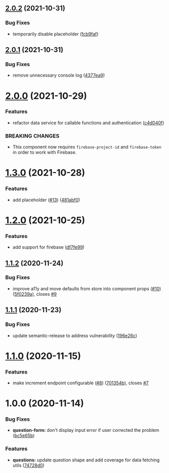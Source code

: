 ## [2.0.2](https://github.com/bniedermeyer/q-and-a/compare/v2.0.1...v2.0.2) (2021-10-31)


### Bug Fixes

* temporarily disable placeholder ([fcb9faf](https://github.com/bniedermeyer/q-and-a/commit/fcb9faf0445d31966ac3e0c79db8ffa8d29b3fce))

## [2.0.1](https://github.com/bniedermeyer/q-and-a/compare/v2.0.0...v2.0.1) (2021-10-31)


### Bug Fixes

* remove unnecessary console log ([4377ea9](https://github.com/bniedermeyer/q-and-a/commit/4377ea9a8c5871acf6fd7f55672c206a71c912dc))

# [2.0.0](https://github.com/bniedermeyer/q-and-a/compare/v1.3.0...v2.0.0) (2021-10-29)


### Features

* refactor data service for callable functions and authentication  ([c4d040f](https://github.com/bniedermeyer/q-and-a/commit/c4d040f8851de54234a4887b46e50867a91d0a35))


### BREAKING CHANGES

* This component now requires `firebase-project-id` and `firebase-token` in order to
work with Firebase.

# [1.3.0](https://github.com/bniedermeyer/q-and-a/compare/v1.2.0...v1.3.0) (2021-10-28)


### Features

* add placeholder ([#13](https://github.com/bniedermeyer/q-and-a/issues/13)) ([481abf0](https://github.com/bniedermeyer/q-and-a/commit/481abf083248479374295fe974968d4b9e343470))

# [1.2.0](https://github.com/bniedermeyer/q-and-a/compare/v1.1.2...v1.2.0) (2021-10-25)


### Features

* add support for firebase ([df7fe99](https://github.com/bniedermeyer/q-and-a/commit/df7fe99dd80b9ce8bc2c29f5edb483331d172e76))

## [1.1.2](https://github.com/bniedermeyer/q-and-a/compare/v1.1.1...v1.1.2) (2020-11-24)


### Bug Fixes

* improve a11y and move defaults from store into component props ([#10](https://github.com/bniedermeyer/q-and-a/issues/10)) ([5f0239a](https://github.com/bniedermeyer/q-and-a/commit/5f0239a084cd30f0428e9187f61f3af3d15d83a4)), closes [#9](https://github.com/bniedermeyer/q-and-a/issues/9)

## [1.1.1](https://github.com/bniedermeyer/q-and-a/compare/v1.1.0...v1.1.1) (2020-11-23)


### Bug Fixes

* update semantic-release to address vulnerability ([196e26c](https://github.com/bniedermeyer/q-and-a/commit/196e26cdd7f8a0f369b1ad3a8fac93cdc7381594))

# [1.1.0](https://github.com/bniedermeyer/q-and-a/compare/v1.0.0...v1.1.0) (2020-11-15)


### Features

* make increment endpoint configurable ([#8](https://github.com/bniedermeyer/q-and-a/issues/8)) ([701354b](https://github.com/bniedermeyer/q-and-a/commit/701354b8f003facbcaa5554bb393f7403d054f80)), closes [#7](https://github.com/bniedermeyer/q-and-a/issues/7)

# 1.0.0 (2020-11-14)


### Bug Fixes

* **question-form:** don't display input error if user corrected the problem ([bc5e65b](https://github.com/bniedermeyer/q-and-a/commit/bc5e65b39fc498c291c780555b00049f12e5bb61))


### Features

* **questions:** update question shape and add coverage for data fetching utils ([74728d0](https://github.com/bniedermeyer/q-and-a/commit/74728d08e53ab1e91eae892e507a72400c8c0506))
